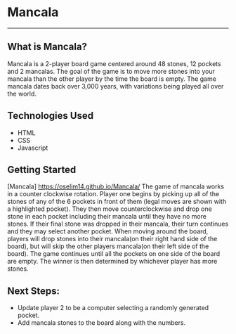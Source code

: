 # Mancala
-----------
## What is Mancala?
Mancala is a 2-player board game centered around 48 stones, 12 pockets and 2 mancalas. The goal of the game is to move more stones into your mancala than the other player by the time the board is empty. The game mancala dates back over 3,000 years, with variations being played all over the world. 

## Technologies Used
* HTML
* CSS
* Javascript

## Getting Started
[Mancala] https://oselim14.github.io/Mancala/
The game of mancala works in a counter clockwise rotation. Player one begins by picking up all of the stones of any of the 6 pockets in front of them (legal moves are shown with a highlighted pocket). They then move counterclockwise and drop one stone in each pocket including their mancala until they have no more stones. If their final stone was dropped in their mancala, their turn continues and they may select another pocket. When moving around the board, players will drop stones into their mancala(on their right hand side of the board), but will skip the other players mancala(on their left side of the board). The game continues until all the pockets on one side of the board are empty. The winner is then determined by whichever player has more stones. 

## Next Steps:
- Update player 2 to be a computer selecting a randomly generated pocket. 
- Add mancala stones to the board along with the numbers. 
